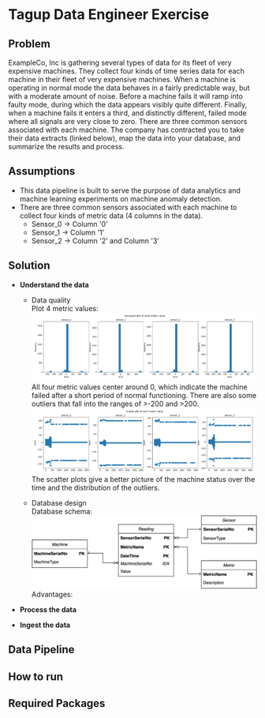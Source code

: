 # Tagup Data Engineer Exercise

## Problem
ExampleCo, Inc is gathering several types of data for its fleet of very expensive machines. They collect four kinds of time series data for each machine in their fleet of very expensive machines. When a machine is operating in normal mode the data behaves in a fairly predictable way, but with a moderate amount of noise. Before a machine fails it will ramp into faulty mode, during which the data appears visibly quite different. Finally, when a machine fails it enters a third, and distinctly different, failed mode where all signals are very close to zero. There are three common sensors associated with each machine. The company has contracted you to take their data extracts (linked below), map the data into your database, and summarize the results and process.

## Assumptions
- This data pipeline is built to serve the purpose of data analytics and machine learning experiments on machine anomaly detection.
- There are three common sensors associated with each machine to collect four kinds of metric data (4 columns in the data). 
	- Sensor_0 -> Column '0'
	- Sensor_1 -> Column '1'
	- Sensor_2 -> Column '2' and Column '3'

## Solution
- <strong>Understand the data</strong>
	- Data quality   
	Plot 4 metric values:
	![histogram](/img/histogram.png)
	All four metric values center around 0, which indicate the machine failed after a short period of normal functioning. There are also some outliers that fall into the ranges of >-200 and >200.
	![scatter](/img/scatter.png)
	The scatter plots give a better picture of the machine status over the time and the distribution of the outliers.

	- Database design  
	Database schema:
	![schema](/img/schema.png)
	Advantages:  
	
- <strong>Process the data</strong>
- <strong>Ingest the data</strong>


## Data Pipeline


## How to run

## Required Packages
